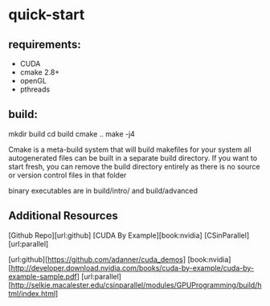 quick-start
===========

requirements:
-------------

 * CUDA
 * cmake 2.8+
 * openGL
 * pthreads

build:
------
  mkdir build
  cd build
  cmake ..
  make -j4

  Cmake is a meta-build system that will build makefiles for your system
  all autogenerated files can be built in a separate build directory.
  If you want to start fresh, you can remove the build directory entirely as
  there is no source or version control files in that folder

  binary executables are in build/intro/ and build/advanced


Additional Resources
--------------------

 [Github Repo][url:github]
 [CUDA By Example][book:nvidia]
 [CSinParallel][url:parallel]

 [url:github][https://github.com/adanner/cuda_demos]
 [book:nvidia][http://developer.download.nvidia.com/books/cuda-by-example/cuda-by-example-sample.pdf]
 [url:parallel][http://selkie.macalester.edu/csinparallel/modules/GPUProgramming/build/html/index.html]
